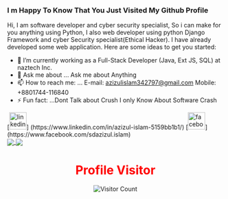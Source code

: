 ### I m Happy To Know That You Just Visited My Github Profile
Hi, I am software developer and cyber security specialist, So i can make for you anything using Python, I also web developer using python Django Framework and cyber Security specialist(Ethical Hacker). I have already developed some web application.
Here are some ideas to get you started:

- 🌱 I’m currently working as a Full-Stack Developer (Java, Ext JS, SQL) at naztech  Inc.
- 💬 Ask me about ... Ask me about Anything
- 📫 How to reach me: ... E-mail: azizulislam342797@gmail.com  Mobile: +8801744-116840
- ⚡ Fun fact: ...Dont Talk about Crush I only Know About Software Crash



<div align="left">
[<img src='https://cdn2.iconfinder.com/data/icons/social-media-icons-23/800/linkedin-512.png' alt='linkedin' height='40'>]
(https://www.linkedin.com/in/azizul-islam-5159bb1b1/) 
[<img src='https://cdn2.iconfinder.com/data/icons/social-media-icons-23/800/facebook-128.png' alt='facebook' height='40'>]
(https://www.facebook.com/sdazizul.islam)

</div>




<div align="left">
  
<a href="https://github.com/Azizul-Islam-s">
  <img align="center" src="https://github-readme-stats.anuraghazra1.vercel.app/api?username=Azizul-Islam-s&show_icons=true&theme=radical&line_height=40&count_private=true"
</a>
  

<a href="https://github.com/Azizul-Islam-s?tab=repositories">
  <img align="center" src="https://github-readme-stats.anuraghazra1.vercel.app/api/top-langs/?username=Azizul-Islam-s&theme=radical&hide_langs_below=0" />
</a>

</div>



<!-- <div align="left">
  
![GitHub streak stats](https://github-readme-streak-stats.herokuapp.com/?user=Azizul-Islam-s&&theme=radical) 

</div> -->




  




<div align="center">
  

<h1 style="color:red">Profile Visitor</h1>

![Visitor Count](https://profile-counter.glitch.me/Azizul-Islam-s/count.svg)

</div>
